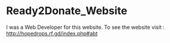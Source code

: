 # Ready2Donate_Website
I was a Web Developer for this website. To see the website visit : http://hopedrops.rf.gd/index.php#abt
